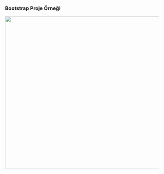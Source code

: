 <h3 aling="center"> Bootstrap Proje Örneği</h3>
<p><img align="center" src="bootstrap1.gif" width="900" height="500"/></p>
